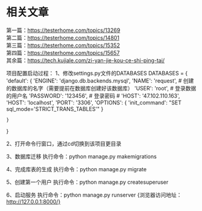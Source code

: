 # 相关文章  
第一篇：https://testerhome.com/topics/13269  
第二篇：https://testerhome.com/topics/14801  
第三篇：https://testerhome.com/topics/15352  
第四篇：https://testerhome.com/topics/15657  
其余篇：https://tech.kujiale.com/zi-yan-jie-kou-ce-shi-ping-tai/

项目配置启动过程：
1、修改settings.py文件的DATABASES
DATABASES = {
    'default': {
        'ENGINE': 'django.db.backends.mysql',
        'NAME': 'request',  # 创建的数据库的名字（需要提前在数据库创建好该数据库）
        'USER': 'root',     # 登录数据的用户名
        'PASSWORD': '123456',   # 登录密码
        # 'HOST': '47.102.110.163',
        'HOST': 'localhost',
        'PORT': '3306',
        'OPTIONS': {
            'init_command': "SET sql_mode='STRICT_TRANS_TABLES'"
        }

    }
}

2、打开命令行窗口，通过cd切换到该项目更目录

3、数据库迁移
执行命令：python manage.py makemigrations

4、完成库表的生成
执行命令：python manage.py migrate

5、创建第一个用户
执行命令：python manage.py createsuperuser

6、启动服务
执行命令：python manage.py runserver {浏览器访问地址：http://127.0.0.1:8000/}
